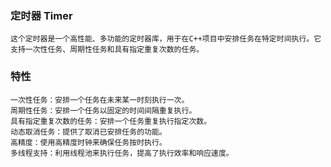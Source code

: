 ### 定时器 Timer
    这个定时器是一个高性能、多功能的定时器库，用于在C++项目中安排任务在特定时间执行。它支持一次性任务、周期性任务和具有指定重复次数的任务。

### 特性
    一次性任务：安排一个任务在未来某一时刻执行一次。
    周期性任务：安排一个任务以固定的时间间隔重复执行。
    具有指定重复次数的任务：安排一个任务重复执行指定次数。
    动态取消任务：提供了取消已安排任务的功能。
    高精度：使用高精度时钟来确保任务按时执行。
    多线程支持：利用线程池来执行任务，提高了执行效率和响应速度。